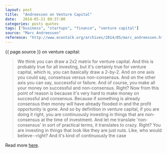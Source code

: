 ```yaml
---
layout: post
title:  "Andreessen on Venture Capital"
date:   2014-05-21 09:37:00
categories: posts quotes
tags: ["business", "startups", "finance", "venture capital"]
source: "Marc Andreessen"
reference: "http://www.econtalk.org/archives/2014/05/marc_andreessen.html"
---
```


{{ page.source }} on venture capital:

> We think you can draw a 2x2 matrix for venture capital. And this is probably true for all investing, but it's certainly true for venture capital, which is, you can basically draw a 2-by-2. And on one axis you could say, consensus versus non-consensus. And on the other axis you can say, successful or failure. And of course, you make all your money on successful and non-consensus. Right? Now from this point of reason is because it's very hard to make money on successful and consensus. Because if something is already consensus then money will have already flooded in and the profit opportunity is gone. And so by definition in venture capital, if you are doing it right, you are continuously investing in things that are non-consensus at the time of investment. And let me translate 'non-consensus' in sort of practical terms, it translates to crazy. Right? You are investing in things that look like they are just nuts. Like, who would believe--right? And it's kind of continuously the case

Read more [here]({{page.reference}}).
